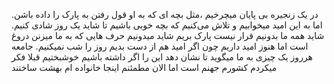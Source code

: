 در یک زنجیره بی پایان میچرخیم ،مثل بچه ای که به او قول رفتن به پارک را داده باشن.
اما به این امید میخوابیم و تلاش می‌کنیم که بچه خوبی باشیم تا شاید یک روز شادی کنیم.
شاید همه ما بدونیم قرار نیست پارک بریم شاید میدونیم حرف هایی که به ما میزنن دروغ است اما هنوز امید داریم چون اگر امید هم از دست بدیم روز را شب نمیکنیم.
جامعه هرروز یک چیزی به ما میگوید تا نشان دهد این را اگر داشته باشیم خوشبختیم
قبلا فکر میکردم کشورم جهنم است اما الان مطمئنم اینجا خانواده ام بهشت ساختند
